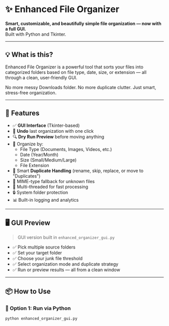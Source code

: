 # ✨ Enhanced File Organizer

**Smart, customizable, and beautifully simple file organization — now with a full GUI.**  
Built with Python and Tkinter.

---

## 💡 What is this?

Enhanced File Organizer is a powerful tool that sorts your files into categorized folders based on file type, date, size, or extension — all through a clean, user-friendly GUI.

No more messy Downloads folder. No more duplicate clutter. Just smart, stress-free organization.

---

## 🎯 Features

- ✅ **GUI Interface** (Tkinter-based)
- 🔄 **Undo** last organization with one click
- 🔍 **Dry Run Preview** before moving anything
- 📂 Organize by:
  - File Type (Documents, Images, Videos, etc.)
  - Date (Year/Month)
  - Size (Small/Medium/Large)
  - File Extension
- 🔁 Smart **Duplicate Handling** (rename, skip, replace, or move to "Duplicates")
- 🧠 MIME-type fallback for unknown files
- 🚀 Multi-threaded for fast processing
- 🔒 System folder protection
- 📊 Built-in logging and analytics

---

## 🖥️ GUI Preview

> GUI version built in `enhanced_organizer_gui.py`

- ✅ Pick multiple source folders
- ✅ Set your target folder
- ✅ Choose your junk file threshold
- ✅ Select organization mode and duplicate strategy
- ✅ Run or preview results — all from a clean window

---

## 📦 How to Use

### 🔁 Option 1: Run via Python

```bash
python enhanced_organizer_gui.py
